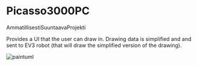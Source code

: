 # Picasso3000PC

AmmatillisestiSuuntaavaProjekti

Provides a UI that the user can draw in. Drawing data is simplified and and sent to EV3 robot (that will draw the simplified version of the drawing).

![paintuml](https://cloud.githubusercontent.com/assets/11061511/12017830/4d39850a-ad64-11e5-9bce-410df72f9d87.png)
